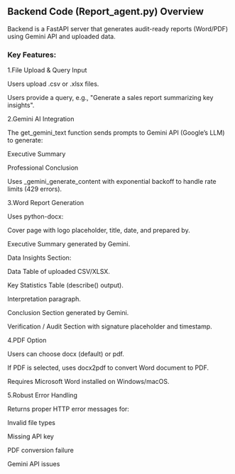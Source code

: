 ## Backend Code (Report_agent.py) Overview

Backend is a FastAPI server that generates audit-ready reports (Word/PDF) using Gemini API and uploaded data.

### Key Features:

1.File Upload & Query Input

Users upload .csv or .xlsx files.

Users provide a query, e.g., "Generate a sales report summarizing key insights".

2.Gemini AI Integration

The get_gemini_text function sends prompts to Gemini API (Google’s LLM) to generate:

Executive Summary

Professional Conclusion

Uses _gemini_generate_content with exponential backoff to handle rate limits (429 errors).

3.Word Report Generation

Uses python-docx:

Cover page with logo placeholder, title, date, and prepared by.

Executive Summary generated by Gemini.

Data Insights Section:

Data Table of uploaded CSV/XLSX.

Key Statistics Table (describe() output).

Interpretation paragraph.

Conclusion Section generated by Gemini.

Verification / Audit Section with signature placeholder and timestamp.

4.PDF Option

Users can choose docx (default) or pdf.

If PDF is selected, uses docx2pdf to convert Word document to PDF.

Requires Microsoft Word installed on Windows/macOS.

5.Robust Error Handling

Returns proper HTTP error messages for:

Invalid file types

Missing API key

PDF conversion failure

Gemini API issues
